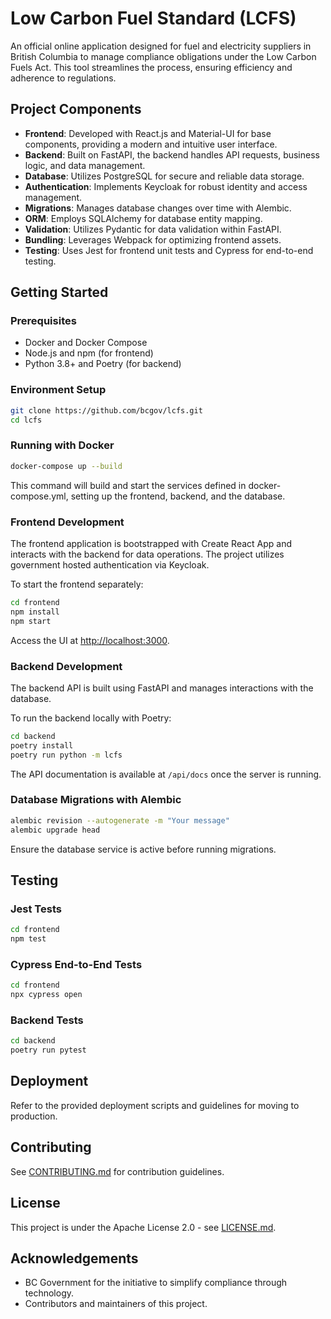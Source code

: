 # Low Carbon Fuel Standard (LCFS)

An official online application designed for fuel and electricity suppliers in British Columbia to manage compliance obligations under the Low Carbon Fuels Act. This tool streamlines the process, ensuring efficiency and adherence to regulations.

## Project Components

- **Frontend**: Developed with React.js and Material-UI for base components, providing a modern and intuitive user interface.
- **Backend**: Built on FastAPI, the backend handles API requests, business logic, and data management.
- **Database**: Utilizes PostgreSQL for secure and reliable data storage.
- **Authentication**: Implements Keycloak for robust identity and access management.
- **Migrations**: Manages database changes over time with Alembic.
- **ORM**: Employs SQLAlchemy for database entity mapping.
- **Validation**: Utilizes Pydantic for data validation within FastAPI.
- **Bundling**: Leverages Webpack for optimizing frontend assets.
- **Testing**: Uses Jest for frontend unit tests and Cypress for end-to-end testing.

## Getting Started

### Prerequisites

- Docker and Docker Compose
- Node.js and npm (for frontend)
- Python 3.8+ and Poetry (for backend)

### Environment Setup

```bash
git clone https://github.com/bcgov/lcfs.git
cd lcfs
```

### Running with Docker

```bash
docker-compose up --build
```

This command will build and start the services defined in docker-compose.yml, setting up the frontend, backend, and the database.

### Frontend Development

The frontend application is bootstrapped with Create React App and interacts with the backend for data operations. 
The project utilizes government hosted authentication via Keycloak.

To start the frontend separately:

```bash
cd frontend
npm install
npm start
```

Access the UI at [http://localhost:3000](http://localhost:3000).

### Backend Development

The backend API is built using FastAPI and manages interactions with the database.

To run the backend locally with Poetry:

```bash
cd backend
poetry install
poetry run python -m lcfs
```

The API documentation is available at `/api/docs` once the server is running.

### Database Migrations with Alembic

```bash
alembic revision --autogenerate -m "Your message"
alembic upgrade head
```

Ensure the database service is active before running migrations.

## Testing

### Jest Tests

```bash
cd frontend
npm test
```

### Cypress End-to-End Tests

```bash
cd frontend
npx cypress open
```

### Backend Tests

```bash
cd backend
poetry run pytest
```

## Deployment

Refer to the provided deployment scripts and guidelines for moving to production.

## Contributing

See [CONTRIBUTING.md](CONTRIBUTING.md) for contribution guidelines.

## License

This project is under the Apache License 2.0 - see [LICENSE.md](LICENSE.md).

## Acknowledgements

- BC Government for the initiative to simplify compliance through technology.
- Contributors and maintainers of this project.
